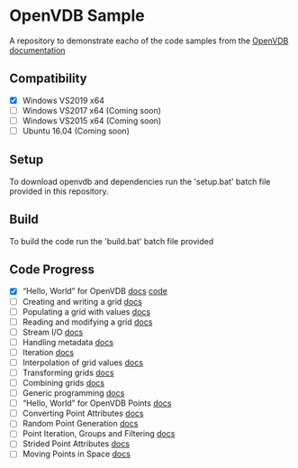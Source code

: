 # OpenVDB Sample
A repository to demonstrate eacho of the code samples from the [OpenVDB documentation](https://www.openvdb.org/documentation/doxygen/codeExamples.html)

## Compatibility
- [x] Windows VS2019 x64
- [ ] Windows VS2017 x64 (Coming soon)
- [ ] Windows VS2015 x64 (Coming soon)
- [ ] Ubuntu 16.04 (Coming soon)

## Setup
To download openvdb and dependencies run the 'setup.bat' batch file provided in this repository. 

## Build
To build the code run the 'build.bat' batch file provided

## Code Progress
- [x] “Hello, World” for OpenVDB [docs](https://www.openvdb.org/documentation/doxygen/codeExamples.html#sHelloWorld) [code](src/vdb_helloworld.cpp)
- [ ] Creating and writing a grid [docs](https://www.openvdb.org/documentation/doxygen/codeExamples.html#sAllocatingGrids)
- [ ] Populating a grid with values [docs](https://www.openvdb.org/documentation/doxygen/codeExamples.html#sPopulatingGrids)
- [ ] Reading and modifying a grid [docs](https://www.openvdb.org/documentation/doxygen/codeExamples.html#sModifyingGrids)
- [ ] Stream I/O [docs](https://www.openvdb.org/documentation/doxygen/codeExamples.html#sStreamIO)
- [ ] Handling metadata [docs](https://www.openvdb.org/documentation/doxygen/codeExamples.html#sHandlingMetadata)
- [ ] Iteration [docs](https://www.openvdb.org/documentation/doxygen/codeExamples.html#sIteration)
- [ ] Interpolation of grid values [docs](https://www.openvdb.org/documentation/doxygen/codeExamples.html#sInterpolation)
- [ ] Transforming grids [docs](https://www.openvdb.org/documentation/doxygen/codeExamples.html#sXformTools)
- [ ] Combining grids [docs](https://www.openvdb.org/documentation/doxygen/codeExamples.html#sCombiningGrids)
- [ ] Generic programming [docs](https://www.openvdb.org/documentation/doxygen/codeExamples.html#sGenericProg)
- [ ] “Hello, World” for OpenVDB Points [docs](https://www.openvdb.org/documentation/doxygen/codeExamples.html#sPointsHelloWorld)
- [ ] Converting Point Attributes [docs](https://www.openvdb.org/documentation/doxygen/codeExamples.html#sPointsConversion)
- [ ] Random Point Generation [docs](https://www.openvdb.org/documentation/doxygen/codeExamples.html#sPointsGeneration)
- [ ] Point Iteration, Groups and Filtering [docs](https://www.openvdb.org/documentation/doxygen/codeExamples.html#sPointIterationFiltering)
- [ ] Strided Point Attributes [docs](https://www.openvdb.org/documentation/doxygen/codeExamples.html#sPointStride)
- [ ] Moving Points in Space [docs](https://www.openvdb.org/documentation/doxygen/codeExamples.html#sPointMove)